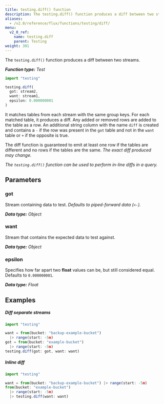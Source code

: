 ```yaml
---
title: testing.diff() function
description: The testing.diff() function produces a diff between two streams.
aliases:
  - /v2.0/reference/flux/functions/testing/diff/
menu:
  v2_0_ref:
    name: testing.diff
    parent: Testing
weight: 301
---
```


The `testing.diff()` function produces a diff between two streams.

_**Function type:** Test_  

```js
import "testing"

testing.diff(
  got: stream2,
  want: stream1,
  epsilon: 0.000000001
)
```

It matches tables from each stream with the same group keys.
For each matched table, it produces a diff.
Any added or removed rows are added to the table as a row.
An additional string column with the name `diff` is created and contains a `-` if the
row was present in the `got` table and not in the `want` table or `+` if the opposite is true.

The diff function is guaranteed to emit at least one row if the tables are
different and no rows if the tables are the same. _The exact diff produced may change._

_The `testing.diff()` function can be used to perform in-line diffs in a query._

## Parameters

### got
Stream containing data to test.
_Defaults to piped-forward data (`<-`)._

_**Data type:** Object_

### want
Stream that contains the expected data to test against.

_**Data type:** Object_

### epsilon
Specifies how far apart two **float** values can be, but still considered equal.
Defaults to `0.000000001`.

_**Data type:** Float_

## Examples

##### Diff separate streams
```js
import "testing"

want = from(bucket: "backup-example-bucket")
  |> range(start: -5m)
got = from(bucket: "example-bucket")
  |> range(start: -5m)
testing.diff(got: got, want: want)
```

##### Inline diff
```js
import "testing"

want = from(bucket: "backup-example-bucket") |> range(start: -5m)
from(bucket: "example-bucket")
  |> range(start: -5m)
  |> testing.diff(want: want)
```
